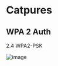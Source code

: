 # Catpures



## WPA 2 Auth

2.4 WPA2-PSK

![image](https://github.com/user-attachments/assets/85c52560-bda4-42d7-b61d-21904fc4c400)
